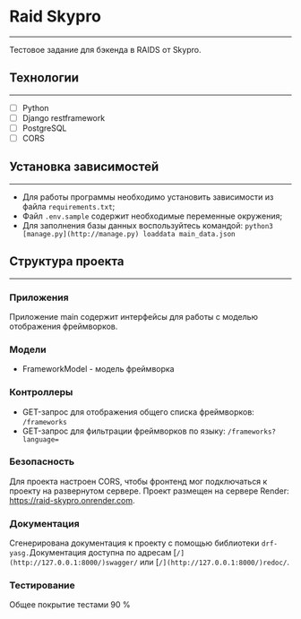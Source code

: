 # Raid Skypro

---

Тестовое задание для бэкенда в RAIDS от Skypro.

## Технологии

---

- [ ]  Python
- [ ]  Django restframework
- [ ]  PostgreSQL
- [ ]  CORS

## Установка зависимостей

---

- Для работы программы необходимо установить зависимости из файла `requirements.txt`;
- Файл `.env.sample` содержит необходимые переменные окружения;
- Для заполнения базы данных воспользуйтесь командой: `python3 [manage.py](http://manage.py) loaddata main_data.json`

## Структура проекта

---

### Приложения

Приложение main содержит интерфейсы для работы с моделью отображения фреймворков.

### Модели

- FrameworkModel - модель фреймворка

### Контроллеры

- GET-запрос для отображения общего списка фреймворков: `/frameworks`
- GET-запрос для фильтрации фреймворков по языку: `/frameworks?language=`

### Безопасность

Для проекта настроен CORS, чтобы фронтенд мог подключаться к проекту на развернутом сервере.
Проект размещен на сервере Render: https://raid-skypro.onrender.com.

### Документация

Сгенерирована документация к проекту с помощью библиотеки `drf-yasg.`Документация доступна по адресам [`/](http://127.0.0.1:8000/)swagger/` или [`/](http://127.0.0.1:8000/)redoc/`.

### Тестирование

Общее покрытие тестами 90 %